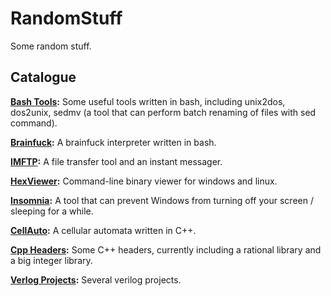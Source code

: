 # RandomStuff

Some random stuff.

## Catalogue

**[Bash Tools](/Bash):** Some useful tools written in bash, including unix2dos, dos2unix, sedmv (a tool that can perform batch renaming of files with sed command).

**[Brainfuck](/Bash/Brainfuck):** A brainfuck interpreter written in bash.

**[IMFTP](/Python/IMFTP):** A file transfer tool and an instant messager.

**[HexViewer](/C/HexViewer):** Command-line binary viewer for windows and linux.

**[Insomnia](/C/Insomnia):** A tool that can prevent Windows from turning off your screen / sleeping for a while.

**[CellAuto](/C++/CellAuto):** A cellular automata written in C++.

**[Cpp Headers](/C++/include):** Some C++ headers, currently including a rational library and a big integer library.

**[Verlog Projects](/Verilog):** Several verilog projects.
